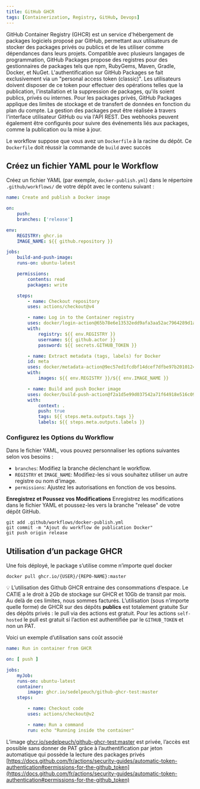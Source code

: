 ```yaml
---
title: GitHub GHCR
tags: [Containerization, Registry, GitHub, Devops]
---
```


GitHub Container Registry (GHCR) est un service d'hébergement de packages logiciels proposé par GitHub, permettant aux utilisateurs de stocker des packages privés ou publics et de les utiliser comme dépendances dans leurs projets. Compatible avec plusieurs langages de programmation, GitHub Packages propose des registres pour des gestionnaires de packages tels que npm, RubyGems, Maven, Gradle, Docker, et NuGet. L'authentification sur GitHub Packages se fait exclusivement via un "personal access token (classic)". Les utilisateurs doivent disposer de ce token pour effectuer des opérations telles que la publication, l'installation et la suppression de packages, qu'ils soient publics, privés ou internes. Pour les packages privés, GitHub Packages applique des limites de stockage et de transfert de données en fonction du plan du compte. La gestion des packages peut être réalisée à travers l'interface utilisateur GitHub ou via l'API REST. Des webhooks peuvent également être configurés pour suivre des événements liés aux packages, comme la publication ou la mise à jour.

<!--truncate-->

Le workflow suppose que vous avez un `Dockerfile` à la racine du dépôt. Ce `Dockerfile` doit réussir la commande de `build` avec succès

## Créez un fichier YAML pour le Workflow

Créez un fichier YAML (par exemple, `docker-publish.yml`) dans le répertoire `.github/workflows/` de votre dépôt avec le contenu suivant :

```yaml
name: Create and publish a Docker image

on:
    push:
    branches: ['release']

env:
    REGISTRY: ghcr.io
    IMAGE_NAME: ${{ github.repository }}

jobs:
    build-and-push-image:
    runs-on: ubuntu-latest

    permissions:
        contents: read
        packages: write

    steps:
        - name: Checkout repository
        uses: actions/checkout@v4

        - name: Log in to the Container registry
        uses: docker/login-action@65b78e6e13532edd9afa3aa52ac7964289d1a9c1
        with:
            registry: ${{ env.REGISTRY }}
            username: ${{ github.actor }}
            password: ${{ secrets.GITHUB_TOKEN }}

        - name: Extract metadata (tags, labels) for Docker
        id: meta
        uses: docker/metadata-action@9ec57ed1fcdbf14dcef7dfbe97b2010124a938b7
        with:
            images: ${{ env.REGISTRY }}/${{ env.IMAGE_NAME }}

        - name: Build and push Docker image
        uses: docker/build-push-action@f2a1d5e99d037542a71f64918e516c093c6f3fc4
        with:
            context: .
            push: true
            tags: ${{ steps.meta.outputs.tags }}
            labels: ${{ steps.meta.outputs.labels }}
```

### Configurez les Options du Workflow

Dans le fichier YAML, vous pouvez personnaliser les options suivantes selon vos besoins :

- `branches`: Modifiez la branche déclenchant le workflow.
- `REGISTRY` et `IMAGE_NAME`: Modifiez-les si vous souhaitez utiliser un autre registre ou nom d'image.
- `permissions`: Ajustez les autorisations en fonction de vos besoins.

**Enregistrez et Poussez vos Modifications**
Enregistrez les modifications dans le fichier YAML et poussez-les vers la branche "release" de votre dépôt GitHub.

```shell
git add .github/workflows/docker-publish.yml
git commit -m "Ajout du workflow de publication Docker"
git push origin release
```

## Utilisation d’un package GHCR

Une fois déployé, le package s’utilise comme n’importe quel docker

```shell
docker pull ghcr.io/{USER}/{REPO-NAME}:master
```

💡 L’utilisation des Github GHCR entraine des consommations d’espace. Le CATIE a le droit à 2Gb de stockage sur GHCR et 10Gb de transit par mois. Au delà de ces limites, nous sommes facturés.
L’utilisation (sous n’importe quelle forme) de GHCR sur des dépôts **publics** est totalement gratuite Sur des dépôts privés : le pull via des actions est gratuit. Pour les actions `self-hosted` le pull est gratuit si l’action est authentifiée par le `GITHUB_TOKEN` et non un PAT.

Voici un exemple d’utilisation sans coût associé

```yaml
name: Run in container from GHCR

on: [ push ]

jobs:
    myJob:
    runs-on: ubuntu-latest
    container:
        image: ghcr.io/sedelpeuch/github-ghcr-test:master
    steps:

        - name: Checkout code
        uses: actions/checkout@v2

        - name: Run a command
        run: echo "Running inside the container"
```

L’image [ghcr.io/sedelpeuch/github-ghcr-test:master](<http://ghcr.io/sedelpeuch/github-ghcr-test:master>) est privée, l’accès est possible sans donner de PAT grâce à l’authentification par jeton automatique qui possède la lecture des packages privés [https://docs.github.com/fr/actions/security-guides/automatic-token-authentication#permissions-for-the-github_token](https://docs.github.com/fr/actions/security-guides/automatic-token-authentication#permissions-for-the-github_token)
